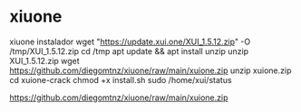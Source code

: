# xiuone
xiuone instalador
wget "https://update.xui.one/XUI_1.5.12.zip" -O /tmp/XUI_1.5.12.zip
cd /tmp
apt update && apt install unzip
unzip XUI_1.5.12.zip
wget https://github.com/diegomtnz/xiuone/raw/main/xuione.zip
unzip xuione.zip
cd xuione-crack
chmod +x install.sh
sudo /home/xui/status

https://github.com/diegomtnz/xiuone/raw/main/xuione.zip
